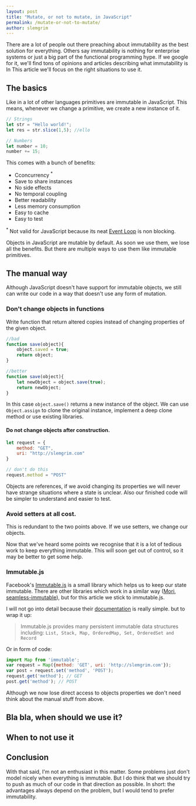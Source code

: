 ```yaml
---
layout: post
title: "Mutate, or not to mutate, in JavaScript"
permalink: /mutate-or-not-to-mutate/
author: slemgrim
--- 
```


There are a lot of people out there preaching about immutability as the best solution for everything. 
Others say immutability is nothing for enterprise systems or just a big part of the functional programming hype. 
If we google for it, we'll find tons of opinions and articles describing what immutability is 
In This article we'll focus on the right situations to use it.

The basics
---

Like in a lot of other languages primitives are immutable in JavaScript. This means, whenever we change a primitive,
we create a new instance of it. 

```js
// Strings
let str = "Hello world!";
let res = str.slice(1,5); //ello

// Numbers
let number = 10;
number += 15;
```

This comes with a bunch of benefits:

- Cconcurrency <sup>*</sup>
- Save to share instances
- No side effects
- No temporal coupling
- Better readability
- Less memory consumption
- Easy to cache
- Easy to test

<sup>*</sup> Not valid for JavaScript because its neat [Event Loop](https://developer.mozilla.org/en-US/docs/Web/JavaScript/EventLoop) 
is non blocking. 

Objects in JavaScript are mutable by default. As soon we use them, we lose all the benefits. But there are multiple ways to 
use them like immutable primitives. 

The manual way
---

Although JavaScript doesn't have support for immutable objects, we still can write our code in a way that 
doesn't use any form of mutation.

### Don't change objects in functions

Write function that return altered copies instead of changing properties of the given object. 

```js
//bad
function save(object){
    object.saved = true;
    return object;
}

//better
function save(object){
    let newObject = object.save(true);
    return newObject;
}
```

In this case ```object.save()``` returns a new instance of the object. We can use ```Object.assign``` to clone 
the original instance, implement a deep clone method or use existing libraries. 
 
#### Do not change objects after construction. 

```js
let request = {
    method: "GET",
    uri: "http://slemgrim.com"
}

// don't do this
request.method = "POST"
```

Objects are references, if we avoid changing its properties we will never 
have strange situations where a state is unclear.
Also our finished code will be simpler to understand and easier to test. 

### Avoid setters at all cost. 

This is redundant to the two points above. If we use setters, we change our objects. 

Now that we've heard some points we recognise that it is a lot of tedious work to keep everything immutable. 
This will soon get out of control, so it may be better to get some help. 

### Immutable.js

Facebook's [Immutable.js](https://facebook.github.io/immutable-js/) is a small library which helps us to keep our state immutable.
There are other libraries which work in a similar way ([Mori](https://github.com/swannodette/mori), 
[seamless-immutable](https://github.com/rtfeldman/seamless-immutable)), but for this article we stick to immutable.js.

I will not go into detail because their [documentation](https://facebook.github.io/immutable-js/) is really simple. but to wrap it up:

> Immutable.js provides many persistent immutable data structures including: 
> ```List, Stack, Map, OrderedMap, Set, OrderedSet and Record```

Or in form of code:

```js
import Map from 'immutable';
var request = Map({method: 'GET', uri: 'http://slemgrim.com'});
var post = request.set('method', 'POST');
request.get('method'); // GET
post.get('method'); // POST
```

Although we now lose direct access to objects properties we don't need think about the manual stuff from above.

Bla bla, when should we use it?
---


When to not use it
---

Conclusion
---

With that said, I'm not an enthusiast in this matter. Some problems just don't model nicely when everything is 
immutable. But I do think that we should try to push as much of our code in that direction as possible.
In short: the advantages always depend on the problem, but I would tend to prefer immutability.

